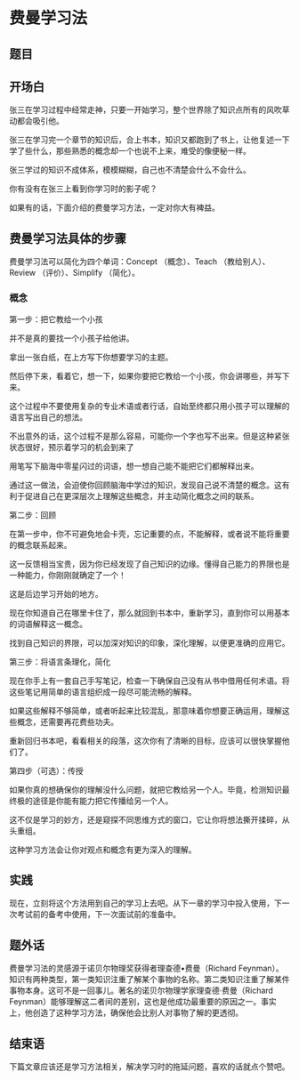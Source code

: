 # 费曼学习法

## 题目

## 开场白

张三在学习过程中经常走神，只要一开始学习，整个世界除了知识点所有的风吹草动都会吸引他。

张三在学习完一个章节的知识后，合上书本，知识又都跑到了书上，让他复述一下学了些什么，那些熟悉的概念却一个也说不上来，难受的像便秘一样。

张三学过的知识不成体系，模模糊糊，自己也不清楚会什么不会什么。

你有没有在张三上看到你学习时的影子呢？

如果有的话，下面介绍的费曼学习方法，一定对你大有裨益。

## 费曼学习法具体的步骤

费曼学习法可以简化为四个单词：Concept （概念）、Teach （教给别人）、Review （评价）、Simplify （简化）。

### 概念

第一步：把它教给一个小孩

并不是真的要找一个小孩子给他讲。

拿出一张白纸，在上方写下你想要学习的主题。

然后停下来，看着它，想一下，如果你要把它教给一个小孩，你会讲哪些，并写下来。

这个过程中不要使用复杂的专业术语或者行话，自始至终都只用小孩子可以理解的语言写出自己的想法。

不出意外的话，这个过程不是那么容易，可能你一个字也写不出来。但是这种紧张状态很好，预示着学习的机会到来了

用笔写下脑海中零星闪过的词语，想一想自己能不能把它们都解释出来。

通过这一做法，会迫使你回顾脑海中学过的知识，发现自己说不清楚的概念。这有利于促进自己在更深层次上理解这些概念，并主动简化概念之间的联系。

第二步：回顾

在第一步中，你不可避免地会卡壳，忘记重要的点，不能解释，或者说不能将重要的概念联系起来。

这一反馈相当宝贵，因为你已经发现了自己知识的边缘。懂得自己能力的界限也是一种能力，你刚刚就确定了一个！

这是后边学习开始的地方。

现在你知道自己在哪里卡住了，那么就回到书本中，重新学习，直到你可以用基本的词语解释这一概念。

找到自己知识的界限，可以加深对知识的印象，深化理解，以便更准确的应用它。

第三步：将语言条理化，简化

现在你手上有一套自己手写笔记，检查一下确保自己没有从书中借用任何术语。将这些笔记用简单的语言组织成一段尽可能流畅的解释。

如果这些解释不够简单，或者听起来比较混乱，那意味着你想要正确运用，理解这些概念，还需要再花费些功夫。

重新回归书本吧，看看相关的段落，这次你有了清晰的目标，应该可以很快掌握他们了。

第四步（可选）：传授

如果你真的想确保你的理解没什么问题，就把它教给另一个人。毕竟，检测知识最终极的途径是你能有能力把它传播给另一个人。

这不仅是学习的妙方，还是窥探不同思维方式的窗口，它让你将想法撕开揉碎，从头重组。

这种学习方法会让你对观点和概念有更为深入的理解。

## 实践

现在，立刻将这个方法用到自己的学习上去吧。从下一章的学习中投入使用，下一次考试前的备考中使用，下一次面试前的准备中。

## 题外话

费曼学习法的灵感源于诺贝尔物理奖获得者理查德•费曼（Richard Feynman）。知识有两种类型，第一类知识注重了解某个事物的名称。第二类知识注重了解某件事物本身。这可不是一回事儿。著名的诺贝尔物理学家理查德·费曼（Richard Feynman）能够理解这二者间的差别，这也是他成功最重要的原因之一。事实上，他创造了这种学习方法，确保他会比别人对事物了解的更透彻。

## 结束语

下篇文章应该还是学习方法相关，解决学习时的拖延问题，喜欢的话就点个赞吧。
